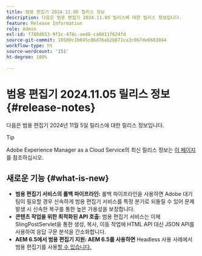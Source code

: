 ```yaml
---
title: 범용 편집기 2024.11.05 릴리스 정보
description: 다음은 범용 편집기 2024.11.05 릴리스에 대한 릴리스 정보입니다.
feature: Release Information
role: Admin
exl-id: f780d653-9f2c-478c-aed8-ca8011f624fd
source-git-commit: 10580c1b045c86d76ab2b871ca3c0b7de6683044
workflow-type: ht
source-wordcount: '151'
ht-degree: 100%

---
```


# 범용 편집기 2024.11.05 릴리스 정보 {#release-notes}

다음은 범용 편집기 2024년 11월 5일 릴리스에 대한 릴리스 정보입니다.

>[!TIP]
>
>Adobe Experience Manager as a Cloud Service의 최신 릴리스 정보는 [이 페이지](/help/release-notes/release-notes-cloud/release-notes-current.md)를 참조하십시오.

## 새로운 기능 {#what-is-new}

* **범용 편집기 서비스의 롤백 파이프라인:** 롤백 파이프라인을 사용하면 Adobe 대기팀이 필요할 경우 신속하게 범용 편집기 서비스를 특정 분기로 되돌릴 수 있어 문제 발생 시 신속한 복구를 통한 높은 가용성을 보장합니다.
* **콘텐츠 작업을 위한 최적화된 API 호출:** 범용 편집기 서비스는 이제 SlingPostServlet을 통한 생성, 복사, 이동 작업에 HTML API 대신 JSON API를 사용하여 응답 구문 분석을 간소화합니다.
* **AEM 6.5에서 범용 편집기 지원: AEM 6.5를 사용하면** Headless 사용 사례에서 범용 편집기를 사용[할 수 있습니다.](https://experienceleague.adobe.com/ko/docs/experience-manager-65/content/implementing/developing/headless/universal-editor/introduction)
